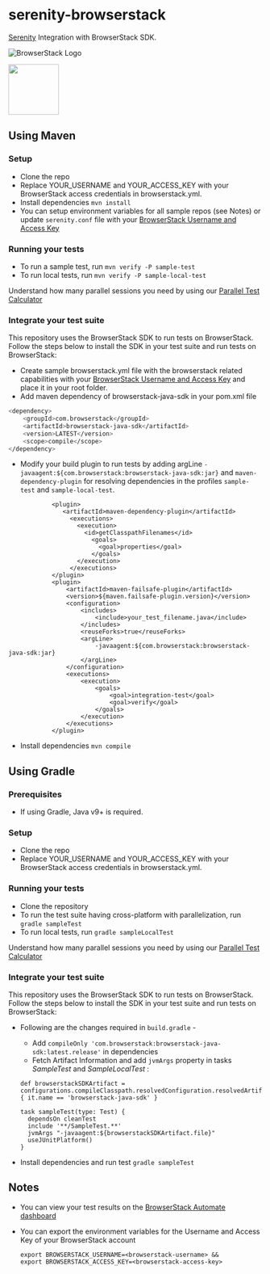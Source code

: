 # serenity-browserstack

[Serenity](https://serenity-bdd.info/) Integration with BrowserStack SDK.

![BrowserStack Logo](https://d98b8t1nnulk5.cloudfront.net/production/images/layout/logo-header.png?1469004780)

<img src="https://serenity-bdd.info/wp-content/uploads/elementor/thumbs/serenity-bdd-pac9onzlqv9ebi90cpg4zsqnp28x4trd1adftgkwbq.png" height = "100">

## Using Maven
### Setup
* Clone the repo
* Replace YOUR_USERNAME and YOUR_ACCESS_KEY with your BrowserStack access credentials in browserstack.yml.
* Install dependencies `mvn install`
* You can setup environment variables for all sample repos (see Notes) or update `serenity.conf` file with your [BrowserStack Username and Access Key](https://www.browserstack.com/accounts/settings)

### Running your tests
- To run a sample test, run `mvn verify -P sample-test`
- To run local tests, run `mvn verify -P sample-local-test`

 Understand how many parallel sessions you need by using our [Parallel Test Calculator](https://www.browserstack.com/automate/parallel-calculator?ref=github)

### Integrate your test suite

This repository uses the BrowserStack SDK to run tests on BrowserStack. Follow the steps below to install the SDK in your test suite and run tests on BrowserStack:

* Create sample browserstack.yml file with the browserstack related capabilities with your [BrowserStack Username and Access Key](https://www.browserstack.com/accounts/settings) and place it in your root folder.
* Add maven dependency of browserstack-java-sdk in your pom.xml file
```sh
<dependency>
    <groupId>com.browserstack</groupId>
    <artifactId>browserstack-java-sdk</artifactId>
    <version>LATEST</version>
    <scope>compile</scope>
</dependency>
```
* Modify your build plugin to run tests by adding argLine `-javaagent:${com.browserstack:browserstack-java-sdk:jar}` and `maven-dependency-plugin` for resolving dependencies in the profiles `sample-test` and `sample-local-test`.
```
            <plugin>
               <artifactId>maven-dependency-plugin</artifactId>
                 <executions>
                   <execution>
                     <id>getClasspathFilenames</id>
                       <goals>
                         <goal>properties</goal>
                       </goals>
                   </execution>
                 </executions>
            </plugin>
            <plugin>
                <artifactId>maven-failsafe-plugin</artifactId>
                <version>${maven.failsafe-plugin.version}</version>
                <configuration>
                    <includes>
                        <include>your_test_filename.java</include>
                    </includes>
                    <reuseForks>true</reuseForks>
                    <argLine>
                        -javaagent:${com.browserstack:browserstack-java-sdk:jar}
                    </argLine>
                </configuration>
                <executions>
                    <execution>
                        <goals>
                            <goal>integration-test</goal>
                            <goal>verify</goal>
                        </goals>
                    </execution>
                </executions>
            </plugin>
```
* Install dependencies `mvn compile`

## Using Gradle

### Prerequisites
- If using Gradle, Java v9+ is required.

### Setup
* Clone the repo
* Replace YOUR_USERNAME and YOUR_ACCESS_KEY with your BrowserStack access credentials in browserstack.yml.

### Running your tests

- Clone the repository
- To run the test suite having cross-platform with parallelization, run `gradle sampleTest`
- To run local tests, run `gradle sampleLocalTest`

Understand how many parallel sessions you need by using our [Parallel Test Calculator](https://www.browserstack.com/automate/parallel-calculator?ref=github)

### Integrate your test suite

This repository uses the BrowserStack SDK to run tests on BrowserStack. Follow the steps below to install the SDK in your test suite and run tests on BrowserStack:

* Following are the changes required in `build.gradle` -
  * Add `compileOnly 'com.browserstack:browserstack-java-sdk:latest.release'` in dependencies
  * Fetch Artifact Information and add `jvmArgs` property in tasks *SampleTest* and *SampleLocalTest* :
  ```
  def browserstackSDKArtifact = configurations.compileClasspath.resolvedConfiguration.resolvedArtifacts.find { it.name == 'browserstack-java-sdk' }
  
  task sampleTest(type: Test) {
    dependsOn cleanTest
    include '**/SampleTest.**'
    jvmArgs "-javaagent:${browserstackSDKArtifact.file}"
    useJUnitPlatform()
  }
  ```

* Install dependencies and run test `gradle sampleTest`

## Notes
* You can view your test results on the [BrowserStack Automate dashboard](https://www.browserstack.com/automate)
* You can export the environment variables for the Username and Access Key of your BrowserStack account
  
  ```
  export BROWSERSTACK_USERNAME=<browserstack-username> &&
  export BROWSERSTACK_ACCESS_KEY=<browserstack-access-key>
  ```
